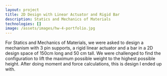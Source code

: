 ```yaml
---
layout: project
title: 2D Design with Linear Actuator and Rigid Bar
description: Statics and Mechanics of Materials
technologies: []
image: /assets/images/hw-4-portfolio.jpg
---
```


For Statics and Mechanics of Materials, we were asked to design a mechanism with 3 pin supports, a rigid linear actuator and a bar in a 2D design space of 150cm long and 50 cm tall. We were challenged to find the configuration to lift the maximum possible weight to the highest possible height. After doing moment and force calculations, this is design I ended up with.